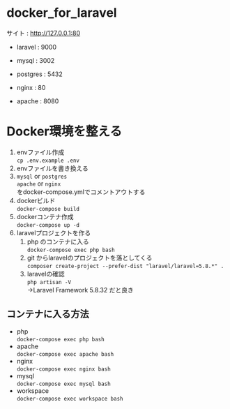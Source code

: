 # docker_for_laravel

サイト : http://127.0.0.1:80

- laravel : 9000

- mysql : 3002

- postgres : 5432

- nginx : 80

- apache : 8080



# Docker環境を整える
1. envファイル作成  
`cp .env.example .env`
2. envファイルを書き換える
3. `mysql` or `postgres`  
`apache` or `nginx`  
をdocker-compose.ymlでコメントアウトする
4. dockerビルド  
`docker-compose build`  
6. dockerコンテナ作成  
`docker-compose up -d`  
7. laravelプロジェクトを作る  
   1. php のコンテナに入る  
   `docker-compose exec php bash`  
   2. git からlaravelのプロジェクトを落としてくる  
   `composer create-project --prefer-dist "laravel/laravel=5.8.*" .`  
   3. laravelの確認  
   `php artisan -V`  
   ->Laravel Framework 5.8.32 だと良き  

## コンテナに入る方法
- php  
`docker-compose exec php bash`
- apache  
`docker-compose exec apache bash`
- nginx  
`docker-compose exec nginx bash`
- mysql  
`docker-compose exec mysql bash`  
- workspace  
`docker-compose exec workspace bash`
